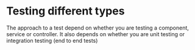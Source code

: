 # Testing different types
The approach to a test depend on whether you are testing a component, service or controller.  It also depends on whether you are unit testing or integration testing (end to end tests)

